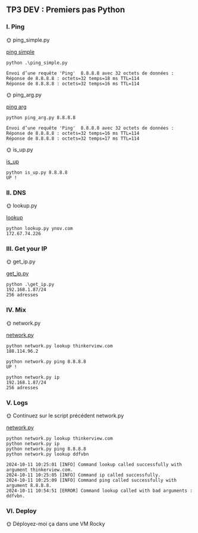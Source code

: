 ## TP3 DEV : Premiers pas Python

### I. Ping

🌞 ping_simple.py


[ping simple](./ping_simple.py)
```
python .\ping_simple.py

Envoi d’une requête 'Ping'  8.8.8.8 avec 32 octets de données :
Réponse de 8.8.8.8 : octets=32 temps=18 ms TTL=114
Réponse de 8.8.8.8 : octets=32 temps=16 ms TTL=114
```

🌞 ping_arg.py

[ping arg](./ping_arg.py)
```
python ping_arg.py 8.8.8.8

Envoi d’une requête 'Ping'  8.8.8.8 avec 32 octets de données :
Réponse de 8.8.8.8 : octets=32 temps=16 ms TTL=114
Réponse de 8.8.8.8 : octets=32 temps=17 ms TTL=114
```

🌞 is_up.py

[is_up](./is_up.py)
```
python is_up.py 8.8.8.8
UP !
```

### II. DNS
🌞 lookup.py

[lookup](./lookup.py)
```
python lookup.py ynov.com
172.67.74.226
```

### III. Get your IP

🌞 get_ip.py

[get_ip.py](./get_ip.py)
```
python .\get_ip.py
192.168.1.87/24
256 adresses
```

### IV. Mix

🌞 network.py

[network.py](./network.py)
```
python network.py lookup thinkerview.com
188.114.96.2

python network.py ping 8.8.8.8          
UP !

python network.py ip                    
192.168.1.87/24
256 adresses
```

### V. Logs

🌞 Continuez sur le script précédent network.py

[network.py](./network.py)
```
python network.py lookup thinkerview.com
python network.py ip
python network.py ping 8.8.8.8
python network.py lookup ddfvbn

2024-10-11 10:25:01 [INFO] Command lookup called successfully with argument thinkerview.com.
2024-10-11 10:25:05 [INFO] Command ip called successfully.
2024-10-11 10:25:09 [INFO] Command ping called successfully with argument 8.8.8.8.
2024-10-11 10:54:51 [ERROR] Command lookup called with bad arguments : ddfvbn.
```

### VI. Deploy

🌞 Déployez-moi ça dans une VM Rocky

```

```